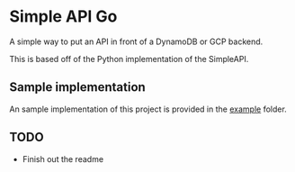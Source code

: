 # Simple API Go

A simple way to put an API in front of a DynamoDB or GCP backend.

This is based off of the Python implementation of the SimpleAPI.

## Sample implementation

An sample implementation of this project is provided in the [example](example) folder.

## TODO
- Finish out the readme
